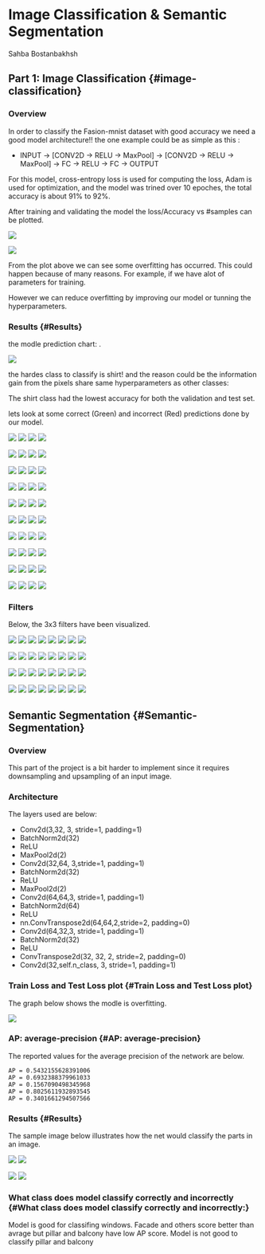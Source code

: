 Image Classification & Semantic Segmentation
=================================================================

Sahba Bostanbakhsh

Part 1: Image Classification {#image-classification}
----------------------------

### Overview

In order to classify the Fasion-mnist dataset with good accuracy we need
a good model architecture!! the one example could be as simple as this :

-   INPUT -\> [CONV2D -\> RELU -\> MaxPool] -\> [CONV2D -\> RELU -\>
    MaxPool] -\> FC -\> RELU -\> FC -\> OUTPUT

For this model, cross-entropy loss is used for computing the loss, Adam
is used for optimization, and the model was trined over 10 epoches, the
total accuracy is about 91% to 92%.

After training and validating the model the loss/Accuracy vs \#samples
can be plotted.

![](./HTML/plot_acc.png)

![](./HTML/plot_loss.png)

From the plot above we can see some overfitting has occurred. This could
happen because of many reasons. For example, if we have alot of
parameters for training.

However we can reduce overfitting by improving our model or tunning the
hyperparameters.

### Results {#Results}

the modle prediction chart: .

![](./HTML/percent.png)

the hardes class to classify is shirt! and the reason could be the
information gain from the pixels share same hyperparameters as other
classes:

The shirt class had the lowest accuracy for both the validation and test
set.

lets look at some correct (Green) and incorrect (Red) predictions done
by our model.

![](ankle%20HTML/boot.png) ![](ankle%20HTML/boot2.png) ![](inc%20ankle%20HTML/boot.png)
![](inc%20ankle%20boot2.png)

![](HTML/bag.png) ![](HTML/bag2.png) ![](inc%20bag.png) ![](inc%20bag2.png)

![](dress.png) ![](dress2.png) ![](inc%20dress.png)
![](inc%20dress2.png)

![](pullover.png) ![](pullover2.png) ![](inc%20pullover.png)
![](inc%20pullover2.png)

![](sandal.png) ![](sandal2.png) ![](inc%20sandal.png)
![](inc%20sandal2.png)

![](shirt.png) ![](shirt2.png) ![](inc%20shirt.png)
![](inc%20shirt2.png)

![](sneaker.png) ![](sneaker2.png) ![](inc%20sneaker.png)
![](inc%20sneaker2.png)

![](top.png) ![](top2.png) ![](inc%20top.png) ![](inc%20top2.png)

![](trouser.png) ![](trouser2.png) ![](inc%20trouser.png)
![](inc%20trouser2.png)

![](coat.png) ![](coat2.png) ![](inc%20coat.png) ![](inc%20coat2.png)

### Filters

Below, the 3x3 filters have been visualized.

![](filters_0.png) ![](filters_1.png) ![](filters_2.png)
![](filters_3.png) ![](filters_4.png) ![](filters_5.png)
![](filters_6.png) ![](filters_7.png)

![](filters_8.png) ![](filters_9.png) ![](filters_10.png)
![](filters_11.png) ![](filters_12.png) ![](filters_13.png)
![](filters_14.png) ![](filters_15.png)

![](filters_16.png) ![](filters_17.png) ![](filters_18.png)
![](filters_19.png) ![](filters_20.png) ![](filters_21.png)
![](filters_22.png) ![](filters_23.png)

![](filters_24.png) ![](filters_25.png) ![](filters_26.png)
![](filters_27.png) ![](filters_28.png) ![](filters_29.png)
![](filters_30.png) ![](filters_31.png)

Semantic Segmentation {#Semantic-Segmentation}
---------------------

### Overview

This part of the project is a bit harder to implement since it requires
downsampling and upsampling of an input image.

### Architecture

The layers used are below:

-   Conv2d(3,32, 3, stride=1, padding=1)
-   BatchNorm2d(32)
-   ReLU
-   MaxPool2d(2)
-   Conv2d(32,64, 3,stride=1, padding=1)
-   BatchNorm2d(32)
-   ReLU
-   MaxPool2d(2)
-   Conv2d(64,64,3, stride=1, padding=1)
-   BatchNorm2d(64)
-   ReLU
-   nn.ConvTranspose2d(64,64,2,stride=2, padding=0)
-   Conv2d(64,32,3, stride=1, padding=1)
-   BatchNorm2d(32)
-   ReLU
-   ConvTranspose2d(32, 32, 2, stride=2, padding=0)
-   Conv2d(32,self.n\_class, 3, stride=1, padding=1)

### Train Loss and Test Loss plot {#Train Loss and Test Loss plot}

The graph below shows the modle is overfitting.

![](plot_ap.png)

### AP: average-precision {#AP: average-precision}

The reported values for the average precision of the network are below.

    AP = 0.5432155628391006
    AP = 0.6932388379961033
    AP = 0.1567090498345968
    AP = 0.8025611932893545
    AP = 0.3401661294507566

### Results {#Results}

The sample image below illustrates how the net would classify the parts
in an image.

![](main3.png) ![](result3.png)

![](main4.png) ![](result4.png)

### What class does model classify correctly and incorrectly {#What class does model classify correctly and incorrectly:}

Model is good for classifing windows. Facade and others score better
than avrage but pillar and balcony have low AP score. Model is not good
to classify pillar and balcony
